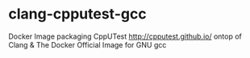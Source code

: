 # clang-cpputest-gcc
Docker Image packaging CppUTest http://cpputest.github.io/ ontop of Clang &amp; The Docker Official Image for GNU gcc
